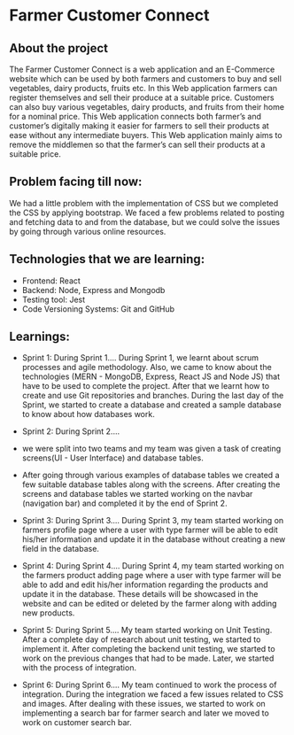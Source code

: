 # Farmer Customer Connect
## About the project

The Farmer Customer Connect is a web application and an E-Commerce website which can be used by both farmers and customers to buy and sell vegetables, dairy products, fruits etc. In this Web application farmers can register themselves and sell their produce at a suitable price. Customers can also buy various vegetables, dairy products, and fruits from their home for a nominal price. This Web application connects both farmer’s and customer’s digitally making it easier for farmers to sell their products at ease without any intermediate buyers. This Web application mainly aims to remove the middlemen so that the farmer’s can sell their products at a suitable price.

## Problem facing till now:
We had a little problem with the implementation of CSS but we completed the CSS by applying bootstrap.
We faced a few problems related to posting and fetching data to and from the database, but we could solve the issues by going through various online resources.
## Technologies that we are learning:
* Frontend:
React
* Backend:
Node, Express and Mongodb
* Testing tool:
Jest
* Code Versioning Systems:
Git and GitHub


## Learnings:
* Sprint 1: During Sprint 1....
During Sprint 1, we learnt about scrum processes and agile methodology. Also, we came to know about the technologies (MERN - MongoDB, Express, React JS and Node JS) that have to be used to complete the project. After that we learnt how to create and use Git repositories and branches. During the last day of the Sprint, we started to create a database and created a sample database to know about how databases work.
* Sprint 2: During Sprint 2....

* we were split into two teams and my team was given a task of creating screens(UI - User Interface) and database tables. 
* After going through various examples of database tables we created a few suitable database tables along with the screens. After creating the screens and database tables we started working on the navbar (navigation bar) and completed it by the end of Sprint 2.
* Sprint 3: During Sprint 3....
During Sprint 3, my team started working on farmers profile page where a user with type farmer will be able to edit his/her information and update it in the database without creating a new field in the database. 

* Sprint 4: During Sprint 4....
During Sprint 4, my team started working on the farmers product adding page where a user with type farmer will be able to add and edit his/her information regarding the products and update it in the database. These details will be showcased in the website and can be edited or deleted by the farmer along with adding new products.

* Sprint 5: During Sprint 5....
	My team started working on Unit Testing. After a complete day of research about unit testing, we started to implement it. After completing the backend unit testing, we started to work on the previous changes that had to be made. Later, we started with the process of integration.

* Sprint 6: During Sprint 6....
	My team continued to work the process of integration. During the integration we faced a few issues related to CSS and images. After dealing with these issues, we started to work on implementing a search bar for farmer search and later we moved to work on customer search bar.








